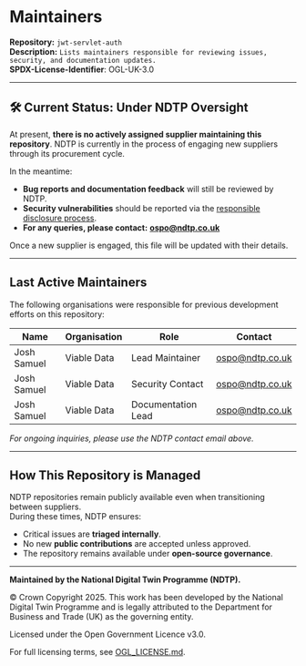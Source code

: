 # Maintainers  

**Repository:** `jwt-servlet-auth`  
**Description:** `Lists maintainers responsible for reviewing issues, security, and documentation updates.`  
**SPDX-License-Identifier**: OGL-UK-3.0

---

## 🛠 Current Status: Under NDTP Oversight  

At present, **there is no actively assigned supplier maintaining this repository**. NDTP is currently in the process of engaging new suppliers through its procurement cycle.  

In the meantime:  
- **Bug reports and documentation feedback** will still be reviewed by NDTP.  
- **Security vulnerabilities** should be reported via the [responsible disclosure process](SECURITY.md).  
- **For any queries, please contact:** **ospo@ndtp.co.uk**  

Once a new supplier is engaged, this file will be updated with their details.  

---

## Last Active Maintainers  

The following organisations were responsible for previous development efforts on this repository:  

| Name | Organisation | Role | Contact |
|------|-------------|------|---------|
| Josh Samuel | Viable Data | Lead Maintainer | ospo@ndtp.co.uk |
| Josh Samuel | Viable Data | Security Contact | ospo@ndtp.co.uk |
| Josh Samuel | Viable Data | Documentation Lead | ospo@ndtp.co.uk |

*For ongoing inquiries, please use the NDTP contact email above.*  

---

## How This Repository is Managed  

NDTP repositories remain publicly available even when transitioning between suppliers.  
During these times, NDTP ensures:  
- Critical issues are **triaged internally**.  
- No new **public contributions** are accepted unless approved.  
- The repository remains available under **open-source governance**.  

---

**Maintained by the National Digital Twin Programme (NDTP).**  

© Crown Copyright 2025. This work has been developed by the National Digital Twin Programme and is legally attributed to the Department for Business and Trade (UK) as the governing entity.  

Licensed under the Open Government Licence v3.0.

For full licensing terms, see [OGL_LICENSE.md](OGL_LICENSE.md).  
